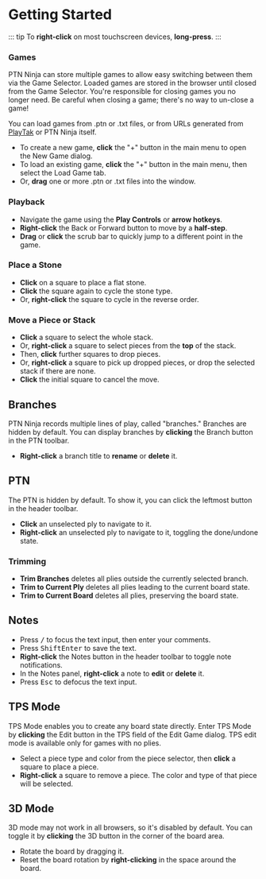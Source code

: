 Getting Started
===
::: tip
To **right-click** on most touchscreen devices, **long-press**.
:::

### Games
PTN Ninja can store multiple games to allow easy switching between them via the Game Selector. Loaded games are stored in the browser until closed from the Game Selector. You're responsible for closing games you no longer need. Be careful when closing a game; there's no way to un-close a game!

You can load games from .ptn or .txt files, or from URLs generated from [PlayTak](https://www.playtak.com/games) or PTN Ninja itself.
- To create a new game, **click** the "+" button in the main menu to open the New Game dialog.
- To load an existing game, **click** the "+" button in the main menu, then select the Load Game tab.
- Or, **drag** one or more .ptn or .txt files into the window.

### Playback
- Navigate the game using the **Play Controls** or **arrow hotkeys**.
- **Right-click** the Back or Forward button to move by a **half-step**.
- **Drag** or **click** the scrub bar to quickly jump to a different point in the game.

### Place a Stone
- **Click** on a square to place a flat stone.
- **Click** the square again to cycle the stone type.
- Or, **right-click** the square to cycle in the reverse order.

### Move a Piece or Stack
- **Click** a square to select the whole stack.
- Or, **right-click** a square to select pieces from the **top** of the stack.
- Then, **click** further squares to drop pieces.
- Or, **right-click** a square to pick up dropped pieces, or drop the selected stack if there are none.
- **Click** the initial square to cancel the move.

Branches
---
PTN Ninja records multiple lines of play, called "branches." Branches are hidden by default. You can display branches by **clicking** the Branch button in the PTN toolbar.
- **Right-click** a branch title to **rename** or **delete** it.

PTN
---
The PTN is hidden by default. To show it, you can click the leftmost button in the header toolbar.
- **Click** an unselected ply to navigate to it.
- **Right-click** an unselected ply to navigate to it, toggling the done/undone state.

### Trimming
- **Trim Branches** deletes all plies outside the currently selected branch.
- **Trim to Current Ply** deletes all plies leading to the current board state.
- **Trim to Current Board** deletes all plies, preserving the board state.

Notes
---
- Press <kbd>/</kbd> to focus the text input, then enter your comments.
- Press <kbd>Shift</kbd><kbd>Enter</kbd> to save the text.
- **Right-click** the Notes button in the header toolbar to toggle note notifications.
- In the Notes panel, **right-click** a note to **edit** or **delete** it.
- Press <kbd>Esc</kbd> to defocus the text input.

TPS Mode
---
TPS Mode enables you to create any board state directly. Enter TPS Mode by **clicking** the Edit button in the TPS field of the Edit Game dialog. TPS edit mode is available only for games with no plies.
- Select a piece type and color from the piece selector, then **click** a square to place a piece.
- **Right-click** a square to remove a piece. The color and type of that piece will be selected.

3D Mode
---
3D mode may not work in all browsers, so it's disabled by default. You can toggle it by **clicking** the 3D button in the corner of the board area.
- Rotate the board by dragging it.
- Reset the board rotation by **right-clicking** in the space around the board.
